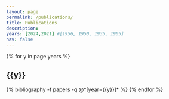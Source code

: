 ```yaml
---
layout: page
permalink: /publications/
title: Publications
description: 
years: [2024,2021] #[1956, 1950, 1935, 1905]
nav: false
---
```


<div class="publications">

{% for y in page.years %}
  <h2 class="year">{{y}}</h2>
  {% bibliography -f papers -q @*[year={{y}}]* %}
{% endfor %}

</div>

